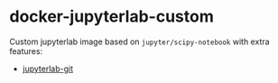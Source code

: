 # docker-jupyterlab-custom

Custom jupyterlab image based on `jupyter/scipy-notebook` with extra features:
  - [jupyterlab-git](https://github.com/jupyterlab/jupyterlab-git)

